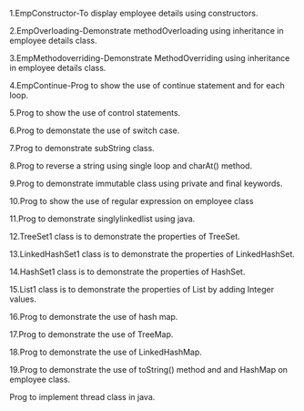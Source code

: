 1.EmpConstructor-To display employee details using constructors.


2.EmpOverloading-Demonstrate methodOverloading using inheritance in employee details class.


3.EmpMethodoverriding-Demonstrate MethodOverriding using inheritance in employee details class.



4.EmpContinue-Prog to show the use of continue statement and for each loop.



5.Prog to show the use of control statements.


6.Prog to demonstate the use of switch case.


7.Prog to demonstrate subString class.



8.Prog to reverse a string using single loop and charAt() method.


9.Prog to demonstrate immutable class using private and final keywords.



10.Prog to show the use of regular expression on employee class


11.Prog to demonstrate singlylinkedlist using java.


12.TreeSet1 class is to demonstrate the properties of TreeSet.



13.LinkedHashSet1 class is to demonstrate the properties of LinkedHashSet.



14.HashSet1 class is to demonstrate the properties of HashSet.



15.List1 class is to demonstrate the properties of List by adding Integer values.


16.Prog to demonstrate the use of hash map.



17.Prog to demonstrate the use of TreeMap.


18.Prog to demonstrate the use of LinkedHashMap.


19.Prog to demonstrate the use of toString() method and and HashMap on employee class.



Prog to implement thread class in java.





